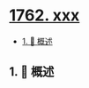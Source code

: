 # [1762. xxx](https://github.com/Tdahuyou/TNotes.leetcode/tree/main/notes/1762.%20xxx)

<!-- region:toc -->

- [1. 📝 概述](#1--概述)

<!-- endregion:toc -->

## 1. 📝 概述

